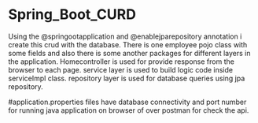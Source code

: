# Spring_Boot_CURD
Using the @springootapplication and @enablejparepository annotation i create this crud with the database.
There is one employee pojo class with some fields and also there is some another packages for different layers in the application.
Homecontroller is used for provide response from the browser to each page.
service layer is used to build logic code inside serviceImpl class.
repository layer is used for database queries using jpa repository.

#application.properties files have database connectivity and port number for running java application on browser of over postman for check the api.
